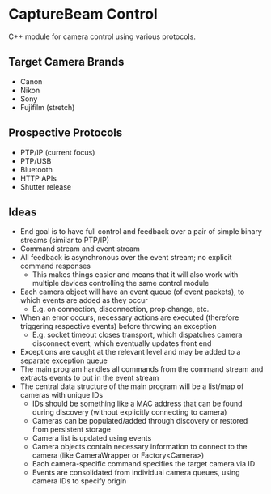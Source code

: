 # CaptureBeam Control
C++ module for camera control using various protocols.

## Target Camera Brands
- Canon
- Nikon
- Sony
- Fujifilm (stretch)

## Prospective Protocols
- PTP/IP (current focus)
- PTP/USB
- Bluetooth
- HTTP APIs
- Shutter release

## Ideas
- End goal is to have full control and feedback over a pair of simple binary streams (similar to PTP/IP)
- Command stream and event stream
- All feedback is asynchronous over the event stream; no explicit command responses
  - This makes things easier and means that it will also work with multiple devices controlling the same control module
- Each camera object will have an event queue (of event packets), to which events are added as they occur
  - E.g. on connection, disconnection, prop change, etc.
- When an error occurs, necessary actions are executed (therefore triggering respective events) before throwing an exception
  - E.g. socket timeout closes transport, which dispatches camera disconnect event, which eventually updates front end
- Exceptions are caught at the relevant level and may be added to a separate exception queue
- The main program handles all commands from the command stream and extracts events to put in the event stream
- The central data structure of the main program will be a list/map of cameras with unique IDs
  - IDs should be something like a MAC address that can be found during discovery (without explicitly connecting to camera)
  - Cameras can be populated/added through discovery or restored from persistent storage
  - Camera list is updated using events
  - Camera objects contain necessary information to connect to the camera (like CameraWrapper or Factory\<Camera>)
  - Each camera-specific command specifies the target camera via ID
  - Events are consolidated from individual camera queues, using camera IDs to specify origin